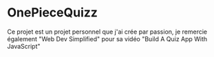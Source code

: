 # OnePieceQuizz

Ce projet est un projet personnel que j'ai crée par passion, je remercie également "Web Dev Simplified" pour sa vidéo "Build A Quiz App With JavaScript"
